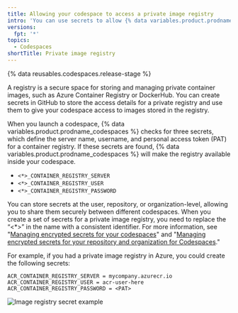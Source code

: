 ```yaml
---
title: Allowing your codespace to access a private image registry
intro: 'You can use secrets to allow {% data variables.product.prodname_codespaces %} to access a private image registry'
versions:
  fpt: '*'
topics:
  - Codespaces
shortTitle: Private image registry
---
```


{% data reusables.codespaces.release-stage %}

A registry is a secure space for storing and managing private container images, such as Azure Container Registry or DockerHub. You can create secrets in GitHub to store the access details for a private registry and use them to give your codespace access to images stored in the registry.

When you launch a codespace, {% data variables.product.prodname_codespaces %} checks for three secrets, which define the server name, username, and personal access token (PAT) for a container registry. If these secrets are found, {% data variables.product.prodname_codespaces %} will make the registry available inside your codespace.

- `<*>_CONTAINER_REGISTRY_SERVER`
- `<*>_CONTAINER_REGISTRY_USER`
- `<*>_CONTAINER_REGISTRY_PASSWORD`

You can store secrets at the user, repository, or organization-level, allowing you to share them securely between different codespaces. When you create a set of secrets for a private image registry, you need to replace the “<*>” in the name with a consistent identifier. For more information, see "[Managing encrypted secrets for your codespaces](/codespaces/managing-your-codespaces/managing-encrypted-secrets-for-your-codespaces)" and "[Managing encrypted secrets for your repository and organization for Codespaces](/codespaces/managing-codespaces-for-your-organization/managing-encrypted-secrets-for-your-repository-and-organization-for-codespaces)."

For example, if you had a private image registry in Azure, you could create the following secrets:

```
ACR_CONTAINER_REGISTRY_SERVER = mycompany.azurecr.io
ACR_CONTAINER_REGISTRY_USER = acr-user-here
ACR_CONTAINER_REGISTRY_PASSWORD = <PAT>
```
![Image registry secret example](/assets/images/help/settings/codespaces-image-registry-secret-example.png)
